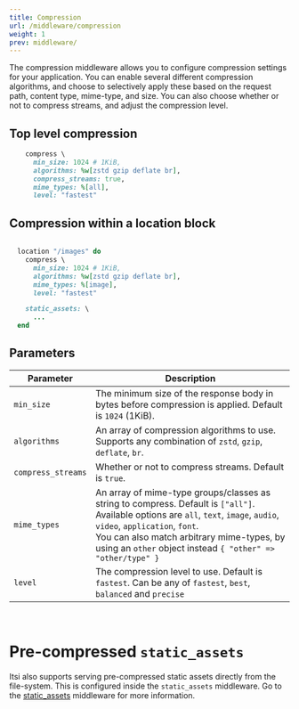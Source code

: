 ```yaml
---
title: Compression
url: /middleware/compression
weight: 1
prev: middleware/
---
```


The compression middleware allows you to configure compression settings for your application.
You can enable several different compression algorithms, and choose to selectively apply these based on the request path, content type, mime-type, and size. You can also choose whether or not to compress streams, and adjust the compression level.


## Top level compression
```ruby {filename=Itsi.rb}
    compress \
      min_size: 1024 # 1KiB,
      algorithms: %w[zstd gzip deflate br],
      compress_streams: true,
      mime_types: %[all],
      level: "fastest"
```

## Compression within a location block
```ruby {filename=Itsi.rb}

  location "/images" do
    compress \
      min_size: 1024 # 1KiB,
      algorithms: %w[zstd gzip deflate br],
      mime_types: %[image],
      level: "fastest"

    static_assets: \
      ...
  end
```

## Parameters

| Parameter | Description |
| --- | --- |
| `min_size` | The minimum size of the response body in bytes before compression is applied. Default is `1024` (1KiB). |
| `algorithms` | An array of compression algorithms to use. Supports any combination  of `zstd`, `gzip`, `deflate`, `br`. |
| `compress_streams` | Whether or not to compress streams. Default is `true`. |
| `mime_types` | An array of mime-type groups/classes as string to compress. Default is `["all"]`.<br/>Available options are `all`, `text`, `image`, `audio`, `video`, `application`, `font`. <br/>You can also match arbitrary mime-types, by using an `other` object instead `{ "other" => "other/type" }` |
| `level` | The compression level to use. Default is `fastest`. Can be any of `fastest`, `best`, `balanced` and  `precise` |

<br/>

# Pre-compressed `static_assets`
Itsi also supports serving pre-compressed static assets directly from the file-system.
This is configured inside the `static_assets` middleware.
Go to the [static_assets](/middleware/static_assets.md) middleware for more information.
